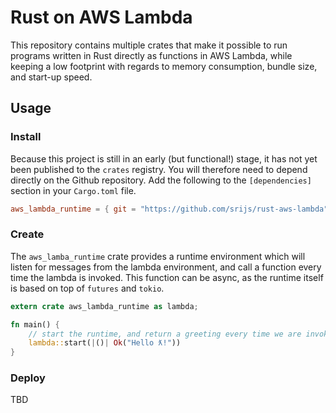 # Rust on AWS Lambda

This repository contains multiple crates that make it possible to run programs written in Rust directly as functions in AWS Lambda, while keeping a low footprint with regards to memory consumption, bundle size, and start-up speed.

## Usage

### Install

Because this project is still in an early (but functional!) stage, it has not yet been published to the `crates` registry. You will therefore need to depend directly on the Github repository. Add the following to the `[dependencies]` section in your `Cargo.toml` file.

```toml
aws_lambda_runtime = { git = "https://github.com/srijs/rust-aws-lambda" }
```

### Create

The `aws_lamba_runtime` crate provides a runtime environment which will listen for messages from the lambda environment, and call a function every time the lambda is invoked. This function can be async, as the runtime itself is based on top of `futures` and `tokio`.

```rust
extern crate aws_lambda_runtime as lambda;

fn main() {
    // start the runtime, and return a greeting every time we are invoked
    lambda::start(|()| Ok("Hello ƛ!"))
}

```

### Deploy

TBD
